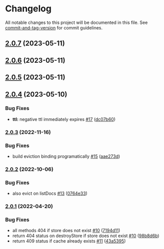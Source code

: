 # Changelog

All notable changes to this project will be documented in this file. See [commit-and-tag-version](https://github.com/absolute-version/commit-and-tag-version) for commit guidelines.

## [2.0.7](https://github.com/hyper63/hyper-adapter-sqlite/compare/v2.0.6...v2.0.7) (2023-05-11)

## [2.0.6](https://github.com/hyper63/hyper-adapter-sqlite/compare/v2.0.5...v2.0.6) (2023-05-11)

## [2.0.5](https://github.com/hyper63/hyper-adapter-sqlite/compare/v2.0.4...v2.0.5) (2023-05-11)

## [2.0.4](https://github.com/hyper63/hyper-adapter-sqlite/compare/v2.0.3...v2.0.4) (2023-05-10)


### Bug Fixes

* **ttl:** negative ttl immediately expires [#17](https://github.com/hyper63/hyper-adapter-sqlite/issues/17) ([dc07b60](https://github.com/hyper63/hyper-adapter-sqlite/commit/dc07b604ead2c14c961e09119693d4b12de81b01))

### [2.0.3](https://github.com/hyper63/hyper-adapter-sqlite/compare/v2.0.2...v2.0.3) (2022-11-16)


### Bug Fixes

* build eviction binding programatically [#15](https://github.com/hyper63/hyper-adapter-sqlite/issues/15) ([aae273d](https://github.com/hyper63/hyper-adapter-sqlite/commit/aae273db5391690dee89fbcdac3eab1b90e2e9dd))

### [2.0.2](https://github.com/hyper63/hyper-adapter-sqlite/compare/v2.0.1...v2.0.2) (2022-10-06)


### Bug Fixes

* also evict on listDocs [#13](https://github.com/hyper63/hyper-adapter-sqlite/issues/13) ([0764e33](https://github.com/hyper63/hyper-adapter-sqlite/commit/0764e33f9348bf4feb751347045c1ca1a526ecdc))

### [2.0.1](https://github.com/hyper63/hyper-adapter-sqlite/compare/v2.0.0...v2.0.1) (2022-04-20)


### Bug Fixes

* all methods 404 if store does not exist [#10](https://github.com/hyper63/hyper-adapter-sqlite/issues/10) ([7194d11](https://github.com/hyper63/hyper-adapter-sqlite/commit/7194d1103cee5ac1aaca4b2583ed73d2c15afd11))
* return 404 status on destroyStore if store does not exist [#10](https://github.com/hyper63/hyper-adapter-sqlite/issues/10) ([98b8d6b](https://github.com/hyper63/hyper-adapter-sqlite/commit/98b8d6b50cfadb7c787838690540f2088d3d58f8))
* return 409 status if cache already exists [#11](https://github.com/hyper63/hyper-adapter-sqlite/issues/11) ([43a5395](https://github.com/hyper63/hyper-adapter-sqlite/commit/43a5395f6f81c72b894745abd0f66fcdac61dbd0))
